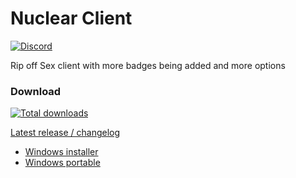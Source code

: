# Nuclear Client
[![Discord](https://img.shields.io/discord/1054358106215297074?label=Discord&color=blue)](https://discord.gg/4mS5YX3r9S)

Rip off Sex client with more badges being added and more options

### Download 
[![Total downloads](https://img.shields.io/github/downloads/rudyoriginal/sex/total?color=limegreen&label=Downloads)](https://github.com/rudyoriginal/sex/releases)

[Latest release / changelog](https://github.com/rudyoriginal/sex/releases/latest)
- [Windows installer](https://github.com/rudyoriginal/sex/releases/latest/download/SexClient-setup-win.exe)
- [Windows portable](https://github.com/rudyoriginal/sex/releases/latest/download/SexClient-portable-win.exe)
